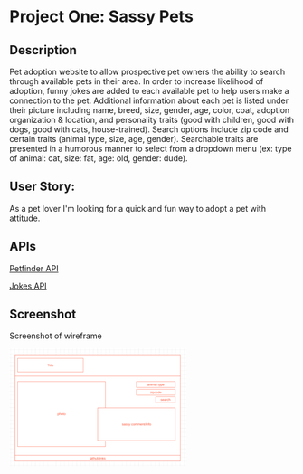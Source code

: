 # Project One: Sassy Pets

## Description
Pet adoption website to allow prospective pet owners the ability to search through available pets in their area. In order to increase likelihood of adoption, funny jokes are added to each available pet to help users make a connection to the pet. Additional information about each pet is listed under their picture including name, breed, size, gender, age, color, coat, adoption organization & location, and personality traits (good with children, good with dogs, good with cats, house-trained). Search options include zip code and certain traits (animal type, size, age, gender). Searchable traits are presented in a humorous manner to select from a dropdown menu (ex: type of animal: cat, size: fat, age: old, gender: dude).

## User Story: 
As a pet lover I'm looking for a quick and fun way to adopt a pet with attitude.

## APIs
<a href="https://api.petfinder.com/v2/animals">Petfinder API</a>

<a href='https://api.jokes.one'>Jokes API</a>

## Screenshot
Screenshot of wireframe

<img src='assets\images\wireframe.png' alt = "wireframe screenshot">



